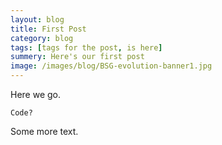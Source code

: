 ```yaml
---
layout: blog
title: First Post
category: blog
tags: [tags for the post, is here]  
summery: Here's our first post
image: /images/blog/BSG-evolution-banner1.jpg
---
```


Here we go.

```
Code?
```

Some more text.
